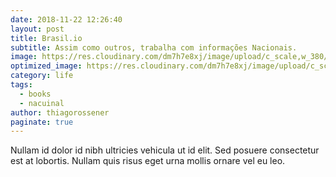 ```yaml
---
date: 2018-11-22 12:26:40
layout: post
title: Brasil.io
subtitle: Assim como outros, trabalha com informações Nacionais.
image: https://res.cloudinary.com/dm7h7e8xj/image/upload/c_scale,w_380/v1559822138/theme9_v273a9.jpg
optimized_image: https://res.cloudinary.com/dm7h7e8xj/image/upload/c_scale,w_380/v1559822138/theme9_v273a9.jpg
category: life
tags:
  - books
  - nacuinal
author: thiagorossener
paginate: true
---
```

<!--page-->

Nullam id dolor id nibh ultricies vehicula ut id elit. Sed posuere consectetur est at lobortis. Nullam quis risus eget urna mollis ornare vel eu leo.










